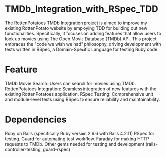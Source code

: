 # TMDb_Integration_with_RSpec_TDD
The RottenPotatoes TMDb Integration project is aimed to improve my existing RottenPotato website by employing TDD for building out new functionalities.
Specifically, it focuses on adding features that allow users to look up movies using The Open Movie Database (TMDb) API. This project embraces the "code we wish we had" philosophy, driving development with tests written in RSpec, a Domain-Specific Language for testing Ruby code.

# Feature
TMDb Movie Search: Users can search for movies using TMDb.
RottenPotatoes Integration: Seamless integration of new features with the existing RottenPotatoes application.
RSpec Testing: Comprehensive unit and module-level tests using RSpec to ensure reliability and maintainability.

# Dependencies
Ruby on Rails (specifically Ruby version 2.6.6 with Rails 4.2.11)
RSpec for testing.
Guard for automating test workflow.
Faraday for making HTTP requests to TMDb.
Other gems needed for testing and development (rails-controller-testing, guard-rspec)
